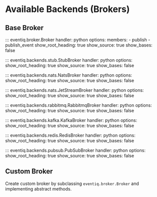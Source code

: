 # Available Backends (Brokers)

## Base Broker

::: eventiq.broker.Broker
    handler: python
    options:
        members:
            - publish
            - publish_event
        show_root_heading: true
        show_source: true
        show_bases: false


::: eventiq.backends.stub.StubBroker
    handler: python
    options:
        show_root_heading: true
        show_source: true
        show_bases: false

::: eventiq.backends.nats.NatsBroker
    handler: python
    options:
      show_root_heading: true
      show_source: true
      show_bases: false


::: eventiq.backends.nats.JetStreamBroker
    handler: python
    options:
      show_root_heading: true
      show_source: true
      show_bases: false

::: eventiq.backends.rabbitmq.RabbitmqBroker
    handler: python
    options:
      show_root_heading: true
      show_source: true
      show_bases: false

::: eventiq.backends.kafka.KafkaBroker
    handler: python
    options:
      show_root_heading: true
      show_source: true
      show_bases: false

::: eventiq.backends.redis.RedisBroker
    handler: python
    options:
      show_root_heading: true
      show_source: true
      show_bases: false

::: eventiq.backends.pubsub.PubSubBroker
    handler: python
    options:
      show_root_heading: true
      show_source: true
      show_bases: false

## Custom Broker

Create custom broker by subclassing `eventiq.broker.Broker` and implementing abstract methods.
